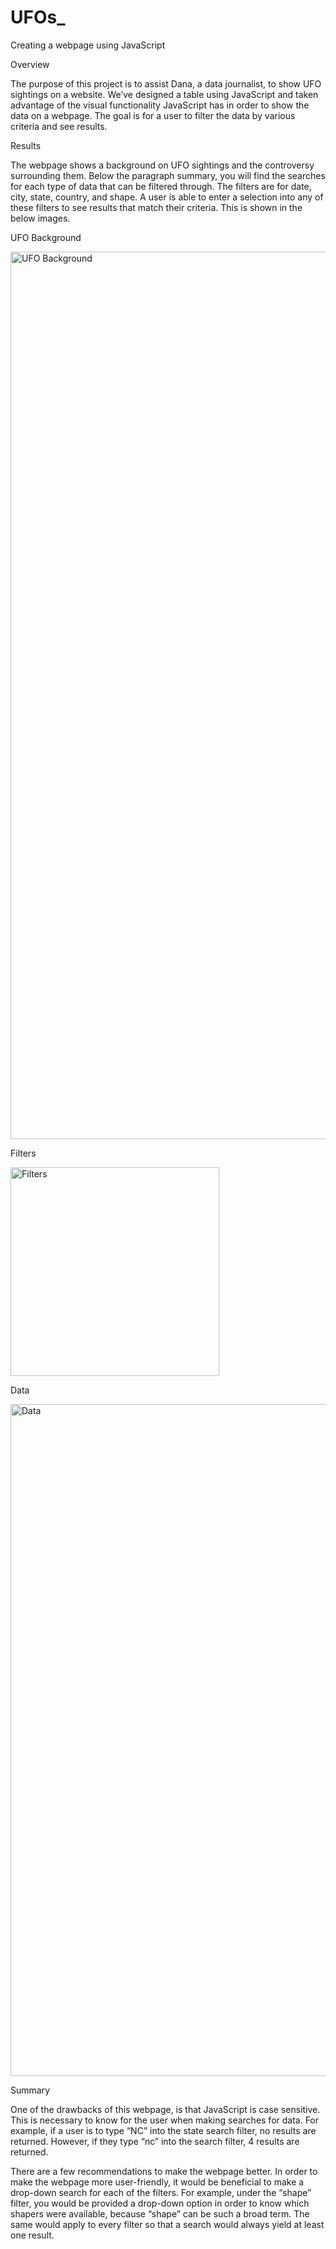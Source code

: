 # UFOs_
Creating a webpage using JavaScript

Overview

The purpose of this project is to assist Dana, a data journalist, to show UFO sightings on a website. We’ve designed a table using JavaScript and taken advantage of the visual functionality JavaScript has in order to show the data on a webpage. The goal is for a user to filter the data by various criteria and see results.

Results

The webpage shows a background on UFO sightings and the controversy surrounding them. Below the paragraph summary, you will find the searches for each type of data that can be filtered through. The filters are for date, city, state, country, and shape. A user is able to enter a selection into any of these filters to see results that match their criteria. This is shown in the below images.

UFO Background

<img width="1420" alt="UFO Background" src="https://user-images.githubusercontent.com/100978922/169918774-a2ad3605-705a-447a-b19f-828e4a8655cb.png">

Filters

<img width="334" alt="Filters" src="https://user-images.githubusercontent.com/100978922/169918812-66169ddf-af31-4b6b-a7eb-3874902c7110.png">

Data

<img width="1075" alt="Data" src="https://user-images.githubusercontent.com/100978922/169918821-5df5cb34-6b3f-490a-9f96-ac7886b8089e.png">

Summary

One of the drawbacks of this webpage, is that JavaScript is case sensitive. This is necessary to know for the user when making searches for data. For example, if a user is to type “NC” into the state search filter, no results are returned. However, if they type “nc” into the search filter, 4 results are returned.

There are a few recommendations to make the webpage better. In order to make the webpage more user-friendly, it would be beneficial to make a drop-down search for each of the filters. For example, under the “shape” filter, you would be provided a drop-down option in order to know which shapers were available, because “shape” can be such a broad term. The same would apply to every filter so that a search would always yield at least one result.
